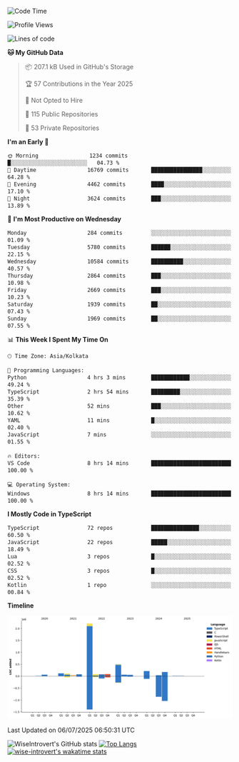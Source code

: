 <!--START_SECTION:waka-->
![Code Time](http://img.shields.io/badge/Code%20Time-2%2C378%20hrs%205%20mins-blue)

![Profile Views](http://img.shields.io/badge/Profile%20Views-5-blue)

![Lines of code](https://img.shields.io/badge/From%20Hello%20World%20I%27ve%20Written-3.9%20million%20lines%20of%20code-blue)

**🐱 My GitHub Data** 

> 📦 207.1 kB Used in GitHub's Storage 
 > 
> 🏆 57 Contributions in the Year 2025
 > 
> 🚫 Not Opted to Hire
 > 
> 📜 115 Public Repositories 
 > 
> 🔑 53 Private Repositories 
 > 
**I'm an Early 🐤** 

```text
🌞 Morning                1234 commits        █░░░░░░░░░░░░░░░░░░░░░░░░   04.73 % 
🌆 Daytime                16769 commits       ████████████████░░░░░░░░░   64.28 % 
🌃 Evening                4462 commits        ████░░░░░░░░░░░░░░░░░░░░░   17.10 % 
🌙 Night                  3624 commits        ███░░░░░░░░░░░░░░░░░░░░░░   13.89 % 
```
📅 **I'm Most Productive on Wednesday** 

```text
Monday                   284 commits         ░░░░░░░░░░░░░░░░░░░░░░░░░   01.09 % 
Tuesday                  5780 commits        ██████░░░░░░░░░░░░░░░░░░░   22.15 % 
Wednesday                10584 commits       ██████████░░░░░░░░░░░░░░░   40.57 % 
Thursday                 2864 commits        ███░░░░░░░░░░░░░░░░░░░░░░   10.98 % 
Friday                   2669 commits        ███░░░░░░░░░░░░░░░░░░░░░░   10.23 % 
Saturday                 1939 commits        ██░░░░░░░░░░░░░░░░░░░░░░░   07.43 % 
Sunday                   1969 commits        ██░░░░░░░░░░░░░░░░░░░░░░░   07.55 % 
```


📊 **This Week I Spent My Time On** 

```text
🕑︎ Time Zone: Asia/Kolkata

💬 Programming Languages: 
Python                   4 hrs 3 mins        ████████████░░░░░░░░░░░░░   49.24 % 
TypeScript               2 hrs 54 mins       █████████░░░░░░░░░░░░░░░░   35.39 % 
Other                    52 mins             ███░░░░░░░░░░░░░░░░░░░░░░   10.62 % 
YAML                     11 mins             █░░░░░░░░░░░░░░░░░░░░░░░░   02.40 % 
JavaScript               7 mins              ░░░░░░░░░░░░░░░░░░░░░░░░░   01.55 % 

🔥 Editors: 
VS Code                  8 hrs 14 mins       █████████████████████████   100.00 % 

💻 Operating System: 
Windows                  8 hrs 14 mins       █████████████████████████   100.00 % 
```

**I Mostly Code in TypeScript** 

```text
TypeScript               72 repos            ███████████████░░░░░░░░░░   60.50 % 
JavaScript               22 repos            █████░░░░░░░░░░░░░░░░░░░░   18.49 % 
Lua                      3 repos             █░░░░░░░░░░░░░░░░░░░░░░░░   02.52 % 
CSS                      3 repos             █░░░░░░░░░░░░░░░░░░░░░░░░   02.52 % 
Kotlin                   1 repo              ░░░░░░░░░░░░░░░░░░░░░░░░░   00.84 % 
```



**Timeline**

![Lines of Code chart](https://raw.githubusercontent.com/wise-introvert/wise-introvert/master/assets/bar_graph.png)


 Last Updated on 06/07/2025 06:50:31 UTC
<!--END_SECTION:waka-->

![WiseIntrovert's GitHub stats](https://github-readme-stats.vercel.app/api?username=wise-introvert&count_private=true&show_icons=true)
[![Top Langs](https://github-readme-stats.vercel.app/api/top-langs/?username=wise-introvert&langs_count=10)](https://github.com/anuraghazra/github-readme-stats)
[![wise-introvert's wakatime stats](https://github-readme-stats.vercel.app/api/wakatime?username=wiseintrovert)](https://github.com/anuraghazra/github-readme-stats)
